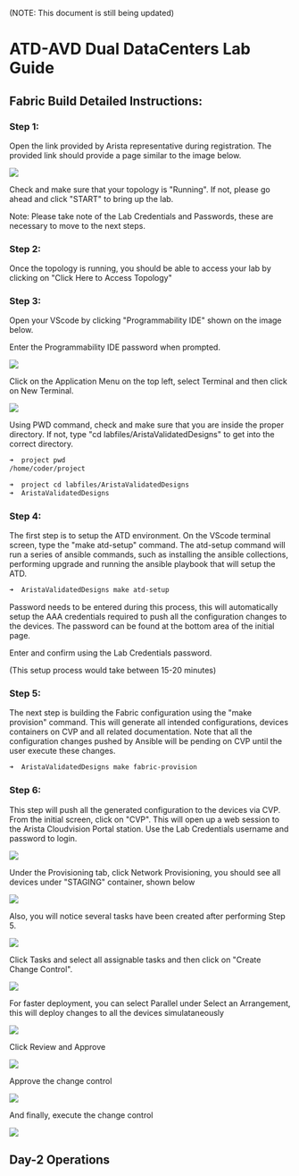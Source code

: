(NOTE: This document is still being updated)


# ATD-AVD Dual DataCenters Lab Guide

## Fabric Build Detailed Instructions:

### Step 1:

Open the link provided by Arista representative during registration. The provided link should provide a page similar to the image below.


![](./images/Start_Screen.png)


Check and make sure that your topology is "Running". If not, please go ahead and click "START" to bring up the lab.

Note: Please take note of the Lab Credentials and Passwords, these are necessary to move to the next steps.

### Step 2:

Once the topology is running, you should be able to access your lab by clicking on "Click Here to Access Topology"

### Step 3:

Open your VScode by clicking "Programmability IDE" shown on the image below.

Enter the Programmability IDE password when prompted.


![](./images/Programmability_IDE.png)

Click on the Application Menu on the top left, select Terminal and then click on New Terminal. 

![](./images/Open_Terminal.png)

Using PWD command, check and make sure that you are inside the proper directory. If not, type "cd labfiles/AristaValidatedDesigns" to get into the correct directory.

```bash
➜  project pwd
/home/coder/project

➜  project cd labfiles/AristaValidatedDesigns
➜  AristaValidatedDesigns
```

### Step 4:

The first step is to setup the ATD environment. On the VScode terminal screen, type the "make atd-setup" command. The atd-setup command will run a series of ansible commands, such as installing the ansible collections, performing upgrade and running the ansible playbook that will setup the ATD.

```bash
➜  AristaValidatedDesigns make atd-setup
```

Password needs to be entered during this process, this will automatically setup the AAA credentials required to push all the configuration changes to the devices. The password can be found at the bottom area of the initial page.

Enter and confirm using the Lab Credentials password.

(This setup process would take between 15-20 minutes)

### Step 5:

The next step is building the Fabric configuration using the "make provision" command. This will generate all intended configurations, devices containers on CVP and all related documentation. Note that all the configuration changes pushed by Ansible will be pending on CVP until the user execute these changes. 

```bash
➜  AristaValidatedDesigns make fabric-provision
```

### Step 6:

This step will push all the generated configuration to the devices via CVP. From the initial screen, click on "CVP". This will open up a web session to the Arista Cloudvision Portal station. Use the Lab Credentials username and password to login.


![](./images/CVP.png)


Under the Provisioning tab, click Network Provisioning, you should see all devices under "STAGING" container, shown below

![](./images/Net_Prov_View.png)


Also, you will notice several tasks have been created after performing Step 5.

![](./images/Tasks.png)

Click Tasks and select all assignable tasks and then click on "Create Change Control".

![](./images/ChangeControl1.png)

For faster deployment, you can select Parallel under Select an Arrangement, this will deploy changes to all the devices simulataneously 

![](./images/ChangeControl2.png)

Click Review and Approve

![](./images/ChangeControl3.png)

Approve the change control

![](./images/ChangeControl4.png)

And finally, execute the change control

![](./images/ChangeControl5.png)


## Day-2 Operations

